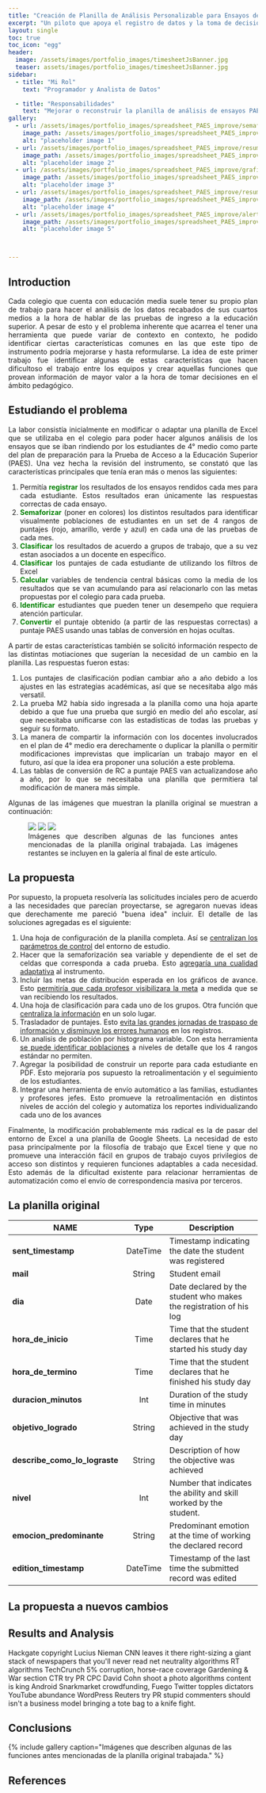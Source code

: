 ```yaml
---
title: "Creación de Planilla de Análisis Personalizable para Ensayos de Prueba PAES"
excerpt: "Un piloto que apoya el registro de datos y la toma de decisiones para la Prueba de Acceso a la Educación Superior"
layout: single
toc: true
toc_icon: "egg"
header:
  image: /assets/images/portfolio_images/timesheetJsBanner.jpg
  teaser: assets/images/portfolio_images/timesheetJsBanner.jpg
sidebar:
  - title: "Mi Rol"
    text: "Programador y Analista de Datos"

  - title: "Responsabilidades"
    text: "Mejorar o reconstruir la planilla de análisis de ensayos PAES existente en el colegio."
gallery:
  - url: /assets/images/portfolio_images/spreadsheet_PAES_improve/semaforizacion.png
    image_path: /assets/images/portfolio_images/spreadsheet_PAES_improve/semaforizacion.png
    alt: "placeholder image 1"
  - url: /assets/images/portfolio_images/spreadsheet_PAES_improve/resumen.png
    image_path: /assets/images/portfolio_images/spreadsheet_PAES_improve/resumen.png
    alt: "placeholder image 2"
  - url: /assets/images/portfolio_images/spreadsheet_PAES_improve/grafico.png
    image_path: /assets/images/portfolio_images/spreadsheet_PAES_improve/grafico.png
    alt: "placeholder image 3"
  - url: /assets/images/portfolio_images/spreadsheet_PAES_improve/resumen_grupos.png
    image_path: /assets/images/portfolio_images/spreadsheet_PAES_improve/resumen_grupos.png
    alt: "placeholder image 4"
  - url: /assets/images/portfolio_images/spreadsheet_PAES_improve/alertas.png
    image_path: /assets/images/portfolio_images/spreadsheet_PAES_improve/alertas.png
    alt: "placeholder image 5"



---
```

## Introduction

<div align="justify" markdown="1">
Cada colegio que cuenta con educación media suele tener su propio plan de trabajo para hacer el análisis de los datos recabados de sus cuartos medios a la hora de hablar de las pruebas de ingreso a la educación superior. A pesar de esto y el problema inherente que acarrea el tener una herramienta que puede variar de contexto en contexto, he podido identificar ciertas características comunes en las que este tipo de instrumento podría mejorarse y hasta reformularse. La idea de este primer trabajo fue identificar algunas de estas características que hacen dificultoso el trabajo entre los equipos y crear aquellas funciones que provean información de mayor valor a la hora de tomar decisiones en el ámbito pedagógico. 

## Estudiando el problema

La labor consistía inicialmente en modificar o adaptar una planilla de Excel que se utilizaba en el colegio para poder hacer algunos análisis de los ensayos que se iban rindiendo por los estudiantes de 4° medio como parte del plan de preparación para la Prueba de Acceso a la Educación Superior (PAES). Una vez hecha la revisión del instrumento, se constató que las características principales que tenía eran más o menos las siguientes:

1. Permitía <span style="color: green;font-weight:bold;">registrar</span> los resultados de los ensayos rendidos cada mes para cada estudiante. Estos resultados eran únicamente las respuestas correctas de cada ensayo.
2. <span style="color: green;font-weight:bold;">Semaforizar</span> (poner en colores) los distintos resultados para identificar visualmente poblaciones de estudiantes en un set de 4 rangos de puntajes (rojo, amarillo, verde y azul) en cada una de las pruebas de cada mes.
3. <span style="color: green;font-weight:bold;">Clasificar</span> los resultados de acuerdo a grupos de trabajo, que a su vez estan asociados a un docente en específico.
4. <span style="color: green;font-weight:bold;">Clasificar</span> los puntajes de cada estudiante de utilizando los filtros de Excel
5. <span style="color: green;font-weight:bold;">Calcular</span> variables de tendencia central básicas como la media de los resultados que se van acumulando para así relacionarlo con las metas propuestas por el colegio para cada prueba.
6. <span style="color: green;font-weight:bold;">Identificar</span> estudiantes que pueden tener un desempeño que requiera atención particular. 
7. <span style="color: green;font-weight:bold;">Convertir</span> el puntaje obtenido (a partir de las respuestas correctas) a puntaje PAES usando unas tablas de conversión en hojas ocultas.

A partir de estas características también se solicitó información respecto de las distintas motiaciones que sugerían la necesidad de un cambio en la planilla. Las respuestas fueron estas:

1. Los puntajes de clasificación podían cambiar año a año debido a los ajustes en las estrategias académicas, así que se necesitaba algo más versatil.
2. La prueba M2 había sido ingresada a la planilla como una hoja aparte debido a que fue una prueba que surgió en medio del año escolar, así que necesitaba unificarse con las estadísticas de todas las pruebas y seguir su formato.
3. La manera de compartir la información con los docentes involucrados en el plan de 4° medio era derechamente o duplicar la planilla o permitir modificaciones imprevistas que implicarían un trabajo mayor en el futuro, así que la idea era proponer una solución a este problema.
4. Las tablas de conversión de RC a puntaje PAES van actualizandose año a año, por lo que se necesitaba una planilla que permitiera tal modificación de manera más simple. 

Algunas de las imágenes que muestran la planilla original se muestran a continuación:

<figure class="third">
  <a href="/assets/images/portfolio_images/spreadsheet_PAES_improve/semaforizacion.png"><img src="/assets/images/portfolio_images/spreadsheet_PAES_improve/semaforizacion.png"></a>
  <a href="/assets/images/portfolio_images/spreadsheet_PAES_improve/resumen.png"><img src="/assets/images/portfolio_images/spreadsheet_PAES_improve/resumen.png"></a>
  <a href="/assets/images/portfolio_images/spreadsheet_PAES_improve/grafico.png"><img src="/assets/images/portfolio_images/spreadsheet_PAES_improve/grafico.png"></a>
	<figcaption>Imágenes que describen algunas de las funciones antes mencionadas de la planilla original trabajada. Las imágenes restantes se incluyen en la galería al final de este artículo.</figcaption>
</figure>

## La propuesta

Por supuesto, la propueta resolvería las solicitudes inciales pero de acuerdo a las necesidades que parecían proyectarse, se agregaron nuevas ideas que derechamente me pareció "buena idea" incluir. El detalle de las soluciones agregadas es el siguiente:

1. Una hoja de configuración de la planilla completa. Así se <u>centralizan los parámetros de control</u> del entorno de estudio.
2. Hacer que la semaforización sea variable y dependiente de el set de celdas que corresponda a cada prueba. Esto <u>agregaría una cualidad adaptativa</u> al instrumento.
3. Incluir las metas de distribución esperada en los gráficos de avance. Esto <u>permitiría que cada profesor visibilizara la meta</u> a medida que se van recibiendo los resultados.
4. Una hoja de clasificación para cada uno de los grupos. Otra función que <u>centraliza la información</u> en un solo lugar.
5. Trasladador de puntajes. Esto <u>evita las grandes jornadas de traspaso de información y disminuye los errores humanos</u> en los registros.
6. Un analisis de población por histograma variable. Con esta herramienta <u>se puede identificar poblaciones</u> a niveles de detalle que los 4 rangos estándar no permiten.
7. Agregar la posibilidad de construir un reporte para cada estudiante en PDF. Esto mejoraría pos supuesto la retroalimentación y el seguimiento de los estudiantes.
8. Integrar una herramienta de envío automático a las familias, estudiantes y profesores jefes. Esto promueve la retroalimentación en distintos niveles de acción del colegio y automatiza los reportes individualizando cada uno de los avances

Finalmente, la modificación probablemente más radical es la de pasar del entorno de Excel a una planilla de Google Sheets. La necesidad de esto pasa principalmente por la filosofía de trabajo que Excel tiene y que no promueve una interacción fácil en grupos de trabajo cuyos privilegios de acceso son distintos y requieren funciones adaptables a cada necesidad. Esto además de la dificultad existente para relacionar herramientas de automatización como el envío de correspondencia masiva por terceros.



</div>

## La planilla original

| **NAME**                      | **Type** | **Description**                                                    |
|-------------------------------|:--------:|--------------------------------------------------------------------|
| **sent_timestamp**            | DateTime | Timestamp indicating the date the student was registered           |
| **mail**                      |  String  | Student email                                                      |
| **dia**                       |   Date   | Date declared by the student who makes the registration of his log |
| **hora_de_inicio**            |   Time   | Time that the student declares that he started his study day       |
| **hora_de_termino**           |   Time   | Time that the student declares that he finished his study day      |
| **duracion_minutos**          |    Int   | Duration of the study time in minutes                              |
| **objetivo_logrado**          |  String  | Objective that was achieved in the study day                       |
| **describe_como_lo_lograste** |  String  | Description of how the objective was achieved                      |
| **nivel**                     |    Int   | Number that indicates the ability and skill worked by the student. |
| **emocion_predominante**      |  String  | Predominant emotion at the time of working the declared record     |
| **edition_timestamp**         | DateTime | Timestamp of the last time the submitted record was edited         |

## La propuesta a nuevos cambios

## Results and Analysis

Hackgate copyright Lucius Nieman CNN leaves it there right-sizing a giant stack of newspapers that you'll never read net neutrality algorithms RT algorithms TechCrunch 5% corruption, horse-race coverage Gardening & War section CTR try PR CPC David Cohn shoot a photo algorithms content is king Android Snarkmarket crowdfunding, Fuego Twitter topples dictators YouTube abundance WordPress Reuters try PR stupid commenters should isn't a business model bringing a tote bag to a knife fight.



## Conclusions

{% include gallery caption="Imágenes que describen algunas de las funciones antes mencionadas de la planilla original trabajada." %}

## References

[^Huang2001]: E, W. & Huang, Z., 2001. Matching Conditions in Atomistic-Continuum Modeling of Materials. _arXiv.org_, (13), p.135501. Available at: [http://arxiv.org/abs/cond-mat/0106615v1](http://arxiv.org/abs/cond-mat/0106615v1){:target="_blank"}.
